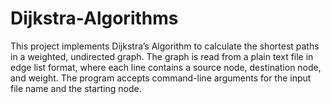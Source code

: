 # Dijkstra-Algorithms
This project implements Dijkstra’s Algorithm to calculate the shortest paths in a weighted, undirected graph. The graph is read from a plain text file in edge list format, where each line contains a source node, destination node, and weight. The program accepts command-line arguments for the input file name and the starting node.
